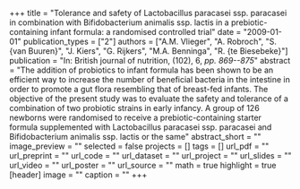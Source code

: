 +++
title = "Tolerance and safety of Lactobacillus paracasei ssp. paracasei in combination with Bifidobacterium animalis ssp. lactis in a prebiotic-containing infant formula: a randomised controlled trial"
date = "2009-01-01"
publication_types = ["2"]
authors = ["A.M. Vlieger", "A. Robroch", "S. {van Buuren}", "J. Kiers", "G. Rijkers", "M.A. Benninga", "R. {te Biesebeke}"]
publication = "In: British journal of nutrition, (102), 6, _pp. 869--875_"
abstract = "The addition of probiotics to infant formula has been shown to be an efficient way to increase the number of beneficial bacteria in the intestine in order to promote a gut flora resembling that of breast-fed infants. The objective of the present study was to evaluate the safety and tolerance of a combination of two probiotic strains in early infancy. A group of 126 newborns were randomised to receive a prebiotic-containing starter formula supplemented with Lactobacillus paracasei ssp. paracasei and Bifidobacterium animalis ssp. lactis or the same"
abstract_short = ""
image_preview = ""
selected = false
projects = []
tags = []
url_pdf = ""
url_preprint = ""
url_code = ""
url_dataset = ""
url_project = ""
url_slides = ""
url_video = ""
url_poster = ""
url_source = ""
math = true
highlight = true
[header]
image = ""
caption = ""
+++
